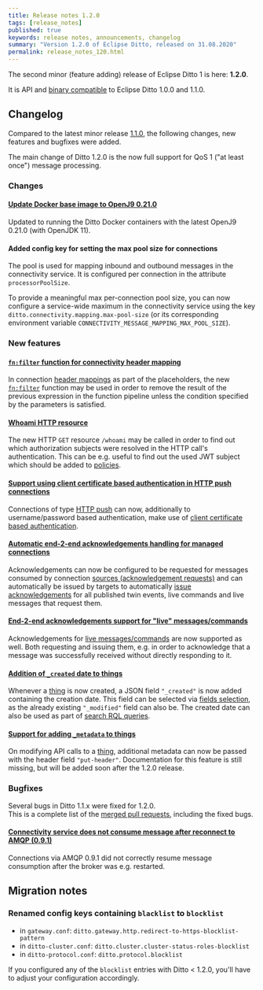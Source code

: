 ```yaml
---
title: Release notes 1.2.0
tags: [release_notes]
published: true
keywords: release notes, announcements, changelog
summary: "Version 1.2.0 of Eclipse Ditto, released on 31.08.2020"
permalink: release_notes_120.html
---
```


The second minor (feature adding) release of Eclipse Ditto 1 is here: **1.2.0**.

It is API and [binary compatible](https://github.com/eclipse/ditto/blob/master/documentation/src/main/resources/architecture/DADR-0005-semantic-versioning.md)
to Eclipse Ditto 1.0.0 and 1.1.0.

## Changelog

Compared to the latest minor release [1.1.0](release_notes_110.html), the following changes, new features and
bugfixes were added.

The main change of Ditto 1.2.0 is the now full support for QoS 1 ("at least once") message processing.

### Changes

#### [Update Docker base image to OpenJ9 0.21.0](https://github.com/eclipse/ditto/pull/743)

Updated to running the Ditto Docker containers with the latest OpenJ9 0.21.0 (with OpenJDK 11).

#### Added config key for setting the max pool size for connections

The pool is used for mapping inbound and outbound messages in the connectivity service. It is configured
per connection in the attribute `processorPoolSize`.

To provide a meaningful max per-connection pool size, you can now configure a service-wide maximum
in the connectivity service using the key `ditto.connectivity.mapping.max-pool-size` (or its corresponding
environment variable `CONNECTIVITY_MESSAGE_MAPPING_MAX_POOL_SIZE`).


### New features

#### [`fn:filter` function for connectivity header mapping](https://github.com/eclipse/ditto/pull/674)

In connection [header mappings](connectivity-header-mapping.html) as part of the placeholders, the new 
[`fn:filter`](basic-placeholders.html#function-library) function may be used in order to remove the result of the 
previous expression in the function pipeline unless the condition specified by the parameters is satisfied.

#### [Whoami HTTP resource](https://github.com/eclipse/ditto/pull/687)

The new HTTP `GET` resource `/whoami` may be called in order to find out which authorization subjects were resolved in 
the HTTP call's authentication. This can be e.g. useful to find out the used JWT subject which should be added to 
[policies](basic-policy.html#subjects).

#### [Support using client certificate based authentication in HTTP push connections](https://github.com/eclipse/ditto/pull/695)

Connections of type [HTTP push](connectivity-protocol-bindings-http.html) can now, additionally to username/password 
based authentication, make use of 
[client certificate based authentication](connectivity-protocol-bindings-http.html#client-certificate-authentication).

#### [Automatic end-2-end acknowledgements handling for managed connections](https://github.com/eclipse/ditto/issues/661)

Acknowledgements can now be configured to be requested for messages consumed by connection 
[sources (acknowledgement requests)](basic-connections.html#source-acknowledgement-requests) and can automatically be 
issued by targets to automatically [issue acknowledgements](basic-connections.html#target-issued-acknowledgement-label) 
for all published twin events, live commands and live messages that request them.

#### [End-2-end acknowledgements support for "live" messages/commands](https://github.com/eclipse/ditto/issues/757)

Acknowledgements for [live messages/commands](basic-acknowledgements.html#assure-qos-until-processing-of-a-live-commandmessage-by-a-subscriber---live-response)
are now supported as well. Both requesting and issuing them, e.g. in order to acknowledge that a message was 
successfully received without directly responding to it.

#### [Addition of `_created` date to things](https://github.com/eclipse/ditto/issues/749)

Whenever a [thing](basic-thing.html) is now created, a JSON field `"_created"` is now added containing the creation 
date. This field can be selected via [fields selection](httpapi-concepts.html#with-field-selector), as the already 
existing `"_modified"` field can also be. The created date can also be used as part of 
[search RQL queries](basic-rql.html).

#### [Support for adding `_metadata` to things](https://github.com/eclipse/ditto/issues/680)

On modifying API calls to a [thing](basic-thing.html), additional metadata can now be passed with the header field 
`"put-header"`. Documentation for this feature is still missing, but will be added soon after the 1.2.0 release.

### Bugfixes

Several bugs in Ditto 1.1.x were fixed for 1.2.0.<br/>
This is a complete list of the 
[merged pull requests](https://github.com/eclipse/ditto/pulls?q=is%3Apr+milestone%3A1.2.0), including the fixed bugs.

#### [Connectivity service does not consume message after reconnect to AMQP (0.9.1)](https://github.com/eclipse/ditto/issues/770)

Connections via AMQP 0.9.1 did not correctly resume message consumption after the broker was e.g. restarted.


## Migration notes

### Renamed config keys containing `blacklist` to `blocklist`

* in `gateway.conf`: `ditto.gateway.http.redirect-to-https-blocklist-pattern`
* in `ditto-cluster.conf`: `ditto.cluster.cluster-status-roles-blocklist`
* in `ditto-protocol.conf`: `ditto.protocol.blocklist`

If you configured any of the `blocklist` entries with Ditto < 1.2.0, you'll have to adjust your configuration 
accordingly.
